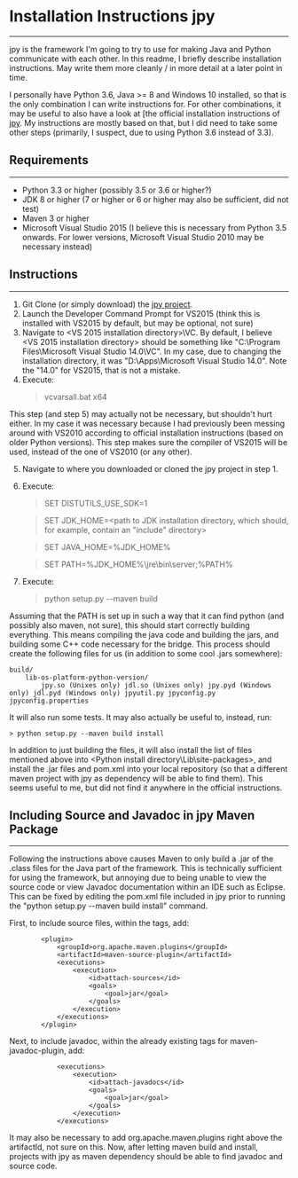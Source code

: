 # Installation Instructions jpy
---

jpy is the framework I'm going to try to use for making Java and Python communicate with each other. In this readme, I briefly 
describe installation instructions. May write them more cleanly / in more detail at a later point in time. 

I personally have Python 3.6, Java >= 8 and Windows 10 installed, so that is the only combination I can write instructions for. 
For other combinations, it may be useful to also have a look at [the official installation instructions of 
[jpy](http://jpy.readthedocs.io/en/latest/install.html). My instructions are mostly based on that, but I did need to take some 
other steps (primarily, I suspect, due to using Python 3.6 instead of 3.3).

## Requirements
---

- Python 3.3 or higher (possibly 3.5 or 3.6 or higher?)
- JDK 8 or higher (7 or higher or 6 or higher may also be sufficient, did not test)
- Maven 3 or higher
- Microsoft Visual Studio 2015 (I believe this is necessary from Python 3.5 onwards. For lower versions, Microsoft Visual 
Studio 2010 may be necessary instead)

## Instructions
---

1. Git Clone (or simply download) the [jpy project](https://github.com/bcdev/jpy).
2. Launch the Developer Command Prompt for VS2015 (think this is installed with VS2015 by default, but may be optional, not sure)
3. Navigate to <VS 2015 installation directory>\VC. By default, I believe <VS 2015 installation directory> should be something 
like "C:\Program Files\Microsoft Visual Studio 14.0\VC". In my case, due to changing the installation directory, it was
"D:\Apps\Microsoft Visual Studio 14.0". Note the "14.0" for VS2015, that is not a mistake.
4. Execute:
	> vcvarsall.bat x64
	
This step (and step 5) may actually not be necessary, but shouldn't hurt either. In my case it was necessary because I had
previously been messing around with VS2010 according to official installation instructions (based on older Python versions).
This step makes sure the compiler of VS2015 will be used, instead of the one of VS2010 (or any other).

5. Navigate to where you downloaded or cloned the jpy project in step 1.
6. Execute:
	> SET DISTUTILS_USE_SDK=1
	
	> SET JDK_HOME=<path to JDK installation directory, which should, for example, contain an "include" directory>
	
	> SET JAVA_HOME=%JDK_HOME%
	
	> SET PATH=%JDK_HOME%\jre\bin\server;%PATH%
	
7. Execute:
	> python setup.py --maven build
	
Assuming that the PATH is set up in such a way that it can find python (and possibly also maven, not sure), this should start
correctly building everything. This means compiling the java code and building the jars, and building some C++ code necessary
for the bridge. This process should create the following files for us (in addition to some cool .jars somewhere):

    build/
        lib-os-platform-python-version/
            jpy.so (Unixes only) jdl.so (Unixes only) jpy.pyd (Windows only) jdl.pyd (Windows only) jpyutil.py jpyconfig.py jpyconfig.properties	
			
It will also run some tests. It may also actually be useful to, instead, run:

	> python setup.py --maven build install
	
In addition to just building the files, it will also install the list of files mentioned above into 
<Python install directory\Lib\site-packages>, and install the .jar files and pom.xml into your local repository (so that a
different maven project with jpy as dependency will be able to find them). This seems useful to me, but did not find it anywhere
in the official instructions.

## Including Source and Javadoc in jpy Maven Package
---

Following the instructions above causes Maven to only build a .jar of the .class files for the Java part of the framework.
This is technically sufficient for using the framework, but annoying due to being unable to view the source code or view
Javadoc documentation within an IDE such as Eclipse. This can be fixed by editing the pom.xml file included in jpy prior
to running the "python setup.py --maven build install" command.

First, to include source files, within the <build><plugins></plugins></build> tags, add:

			<plugin>
				<groupId>org.apache.maven.plugins</groupId>
				<artifactId>maven-source-plugin</artifactId>
				<executions>
					<execution>
						<id>attach-sources</id>
						<goals>
							<goal>jar</goal>
						</goals>
					</execution>
				</executions>
			</plugin>
			
Next, to include javadoc, within the already existing <build><plugins><plugin></plugin></plugins></build> tags for 
maven-javadoc-plugin, add:

				<executions>
					<execution>
						<id>attach-javadocs</id>
						<goals>
							<goal>jar</goal>
						</goals>
					</execution>
				</executions>
				
It may also be necessary to add <groupId>org.apache.maven.plugins</groupId> right above the artifactId, not sure on this. Now,
after letting maven build and install, projects with jpy as maven dependency should be able to find javadoc and source code.